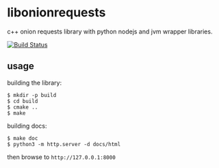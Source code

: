 # libonionrequests


c++ onion requests library with python nodejs and jvm wrapper libraries.

[![Build Status](https://ci.oxen.rocks/api/badges/majestrate/libonionrequests/status.svg?ref=refs/heads/dev)](https://ci.oxen.rocks/majestrate/libonionrequests)

## usage


building the library:

    $ mkdir -p build
    $ cd build
    $ cmake ..
    $ make

building docs:

    $ make doc
    $ python3 -m http.server -d docs/html

then browse to `http://127.0.0.1:8000`
